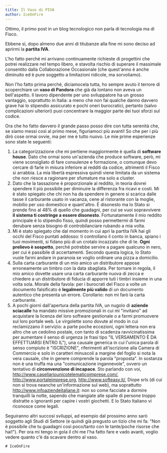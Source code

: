 ```yaml
---
title: Il Vaso di PIVA
author: IceOnFire
---
```


Ottimo, il primo post in un blog tecnologico non parla di tecnologia ma di Fisco.

Ebbene sì, dopo almeno due anni di titubanze alla fine mi sono deciso ad aprirmi la **partita IVA**.

L'ho fatto perché mi arrivano continuamente richieste di progettini che potrei realizzare nel tempo libero, e stavolta rischio di superare il massimale consentito dalla Collaborazione Occasionale (che quest'anno è anche diminuito ed è pure soggetto a limitazioni ridicole, ma sorvoliamo).

Non l'ho fatto prima perché, diciamocela tutta, ho sempre avuto il terrore di scoperchiare un **vaso di Pandora** che già da lontano non aveva un bell'aspetto. Il lavoro dipendente per uno sviluppatore ha un grosso vantaggio, soprattutto in Italia: a meno che non fai qualche danno davvero grave hai lo stipendio assicurato e pochi oneri burocratici, pertanto (salvo complicazioni ulteriori) puoi concentrare la maggior parte dei tuoi sforzi sul codice.

Ora che ho fatto davvero il grande passo posso dire con tutta serenità che, se siamo messi così al primo mese, figuriamoci più avanti! So che per i più dirò cose ormai ovvie, ma per me è tutto nuovo. Le mie prime esperienze sono state le seguenti:

1. La categorizzazione che mi pertiene maggiormente è quella di **software house**. Dato che ormai sono un'azienda che produce software, però, mi viene sconsigliato di fare consulenze e formazione, o comunque devo cercare di farle in misura inferiore ai redditi da codice, altrimenti il Fisco si arrabbia. La mia libertà espressiva quindi viene limitata da un sistema che non riesce a ragionare per sfumature ma solo a cluster.
2. Dato che la tassazione è proporzionale al reddito, in teoria dovrei spendere il più possibile per diminuire la differenza fra ricavi e costi. Mi è stato spiegato che chi non ha da spendere in genere si scarica dalle tasse il carburante usato in vacanza, cene al ristorante con la moglie, mobilio per uso domestico e quant'altro. È disonesto ma lo Stato si prende fino al 48% di quello che guadagni, per cui se vuoi sopravvivere **il sistema ti costringe a essere disonesto**. Fortunatamente il mio reddito principale è lo stipendio fisso, quindi posso permettermi di farmi derubare senza bisogno di controbilanciare rubando a mia volta.
3. Mi è stato spiegato che dal momento in cui apri la partita IVA hai gli occhi del Fisco puntati addosso: ti controllano il conto in banca, spiano i tuoi movimenti, si fidano più di un crotalo incazzato che di te. **Ogni prelievo è sospetto**, perché potrebbe servire a pagare qualcuno in nero, per cui è passibile di accertamenti. Secondo questa logica, lo Stato vuole farmi andare in paranoia se voglio ordinare una pizza a domicilio.
4. Sulla carta carburante di un mio amico un distributore appose erroneamente un timbro con la data sbagliata. Per tornare in regola, il mio amico dovette usare una carta carburante nuova di zecca e chiedere a un distributore di fiducia di apporre tuti i timbri insieme in una volta sola. Morale della favola: per i burocrati del Fisco a volte un documento falsificato è **legalmente più valido** di un documento autentico che presenta un errore. Corollario: non mi farò la carta carburante.
5. A pochi giorni dall'apertura della partita IVA, un nugolo di **aziende sciacalle** ha mandato missive promozionali in cui mi "invitano" ad acquistare la licenza del loro software gestionale o a farmi promuovere sul loro portale web. Le virgolette sono dovute al modo in cui reclamizzano il servizio: a parte poche eccezioni, ogni lettera non era altro che un cedolino postale, con tanto di scadenza ravvicinatissima per aumentare il senso di urgenza (e frasi tipo "IL VERSAMENTO È DA EFFETTUARSI ENTRO IL"), una causale generica in cui l'unica parola di senso compiuto è "ISCRIZIONE", riferimenti all'iscrizione alla Camera di Commercio e solo in caratteri minuscoli a margine del foglio si nota la vera causale, che in genere comprende la parola "proposta". In sostanza non è una truffa ma una "comunicazione ingannevole", ovvero un tentativo di **circonvenzione di incapace**. Sto parlando con voi, http://www.casellariounicotelematicoimprese.com/, http://www.portaleimprese.org, http://www.softeasy.it/, Diope srls (di cui non si trova neanche un'informazione sul web), ma soprattutto http://www.infoaziendeitaliane.it: non so come facciate a dormire tranquilli la notte, sapendo che mangiate alle spalle di persone troppo distratte o ignoranti per capire i vostri giochetti. E lo Stato Italiano vi riconosce come legali.

Seguiranno altri succosi sviluppi, ad esempio dal prossimo anno sarò soggetto agli Studi di Settore (e quindi già pregusto un tizio che mi fa: "Non è possibile che tu guadagni così poco/tanto con le tante/poche risorse che hai!"). Per ora mi tengo in gola il chi me l'ha fatto fare e vado avanti, voglio vedere quanto c'è da scavare dentro al vaso.

    # IceOnFire
